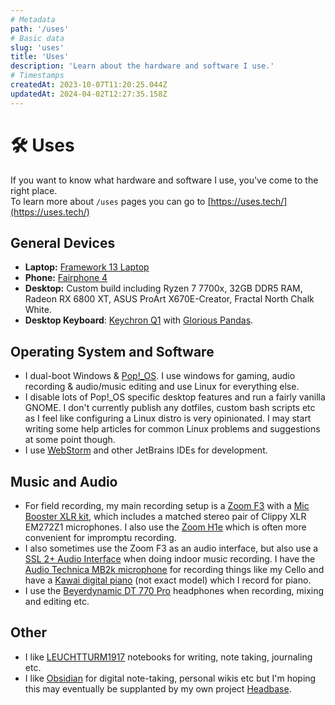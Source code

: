 ```yaml
---
# Metadata
path: '/uses'
# Basic data
slug: 'uses'
title: 'Uses'
description: 'Learn about the hardware and software I use.'
# Timestamps
createdAt: 2023-10-07T11:20:25.044Z
updatedAt: 2024-04-02T12:27:35.158Z
---
```


# 🛠️ Uses
If you want to know what hardware and software I use, you've come to the right place.  
To learn more about `/uses` pages you can go to [https://uses.tech/](https://uses.tech/)

## General Devices
- **Laptop:** [Framework 13 Laptop](https://frame.work/gb/en/products/laptop-diy-13-gen-amd?q=processor)
- **Phone:** [Fairphone 4](https://shop.fairphone.com/fairphone-4)
- **Desktop:** Custom build including Ryzen 7 7700x, 32GB DDR5 RAM, Radeon RX 6800 XT, ASUS ProArt X670E-Creator, Fractal North Chalk White.
- **Desktop Keyboard**: [Keychron Q1](https://www.keychron.com/products/keychron-q1) with [Glorious Pandas](https://www.gloriousgaming.com/products/glorious-panda-mechanical-switches?variant=37691905933487).

## Operating System and Software
- I dual-boot Windows & [Pop!_OS](https://pop.system76.com/). I use windows for gaming, audio recording & audio/music editing and use Linux for everything else.
- I disable lots of Pop!_OS specific desktop features and run a fairly vanilla GNOME. I don't currently publish any dotfiles, custom bash scripts etc as I feel like configuring a Linux distro is very opinionated. I may start writing some help articles for common Linux problems and suggestions at some point though.
- I use [WebStorm](https://www.jetbrains.com/webstorm/) and other JetBrains IDEs for development.

## Music and Audio
- For field recording, my main recording setup is a [Zoom F3](https://zoomcorp.com/en/us/field-recorders/field-recorders/f3/) with a [Mic Booster XLR kit](https://micbooster.com/clippy-and-pluggy-microphones/319-stereo-field-recording-kit-with-xlr-clippy-microphones.html), which includes a matched stereo pair of Clippy XLR EM272Z1 microphones. I also use the [Zoom H1e](https://zoomcorp.com/en/us/handheld-recorders/handheld-recorders/h1essential/) which is often more convenient for impromptu recording.
- I also sometimes use the Zoom F3 as an audio interface, but also use a [SSL 2+ Audio Interface](https://www.solidstatelogic.com/products/ssl-2-jm) when doing indoor music recording. I have the [Audio Technica MB2k microphone](https://www.audio-technica.com/en-gb/mb2k) for recording things like my Cello and have a [Kawai digital piano](https://www.kawai.co.uk/products/digitalpianos/kdpseries/kdp120/) (not exact model) which I record for piano.
- I use the [Beyerdynamic DT 770 Pro](https://europe.beyerdynamic.com/dt-770-pro.html) headphones when recording, mixing and editing etc.

## Other
- I like [LEUCHTTURM1917](https://www.leuchtturm1917.co.uk/notebooks/) notebooks for writing, note taking, journaling etc.
- I like [Obsidian](https://obsidian.md/) for digital note-taking, personal wikis etc but I'm hoping this may eventually be supplanted by my own project [Headbase](/projects/headbase).
